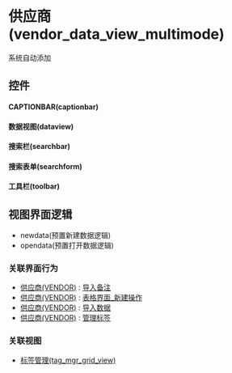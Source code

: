 # 供应商(vendor_data_view_multimode)  <!-- {docsify-ignore-all} -->


系统自动添加



## 控件
#### CAPTIONBAR(captionbar)
#### 数据视图(dataview)
#### 搜索栏(searchbar)
#### 搜索表单(searchform)
#### 工具栏(toolbar)

## 视图界面逻辑
  * newdata(预置新建数据逻辑)
  * opendata(预置打开数据逻辑)


### 关联界面行为
  * [供应商(VENDOR)](module/crm/vendor) : [导入备注](module/crm/vendor#界面行为)
  * [供应商(VENDOR)](module/crm/vendor) : [表格界面_新建操作](module/crm/vendor#界面行为)
  * [供应商(VENDOR)](module/crm/vendor) : [导入数据](module/crm/vendor#界面行为)
  * [供应商(VENDOR)](module/crm/vendor) : [管理标签](module/crm/vendor#界面行为)

### 关联视图
  * [标签管理(tag_mgr_grid_view)](app/view/tag_mgr_grid_view)

<script>
 const { createApp } = Vue
  createApp({
    data() {
      return {

      }
    }
  }).use(ElementPlus).mount('#app')
</script>